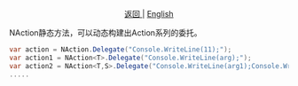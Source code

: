 <p align="center">
 <a href="https://natasha.dotnetcore.xyz/"> 返回 </a> |  <a href="https://natasha.dotnetcore.xyz/en/log/naction-method.html"> English </a>
</p> 


NAction静态方法，可以动态构建出Action系列的委托。

```C#
var action = NAction.Delegate("Console.WriteLine(11);");
var action1 = NAction<T>.Delegate("Console.WriteLine(arg);");
var action2 = NAction<T,S>.Delegate("Console.WriteLine(arg1);Console.WriteLine(arg2);");
.....
```
